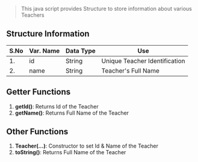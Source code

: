 > This java script provides Structure to store information about various Teachers

## Structure Information
| S.No | Var. Name | Data Type | Use |
| ---- | --------- | --------- | --- |
|  1.  | 	id     |  String   | Unique Teacher Identification |
|  2.  |   name    |  String   | Teacher's Full Name | 

## Getter Functions
1. **getId()**: Returns Id of the Teacher
2. **getName()**: Returns Full Name of the Teacher

## Other Functions
1. **Teacher(...)**: Constructor to set Id & Name of the Teacher
2. **toString()**: Returns Full Name of the Teacher